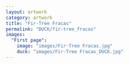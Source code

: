 ```yaml
---
layout: artwork
category: artwork
title: "Fir-Tree Fracas"
permalink: "DUCK/fir-tree_fracas"
images:
  "First page":
    image: "images/Fir-Tree Fracas.jpg"
    duck: "images/Fir-Tree Fracas_DUCK.jpg"
---
```

